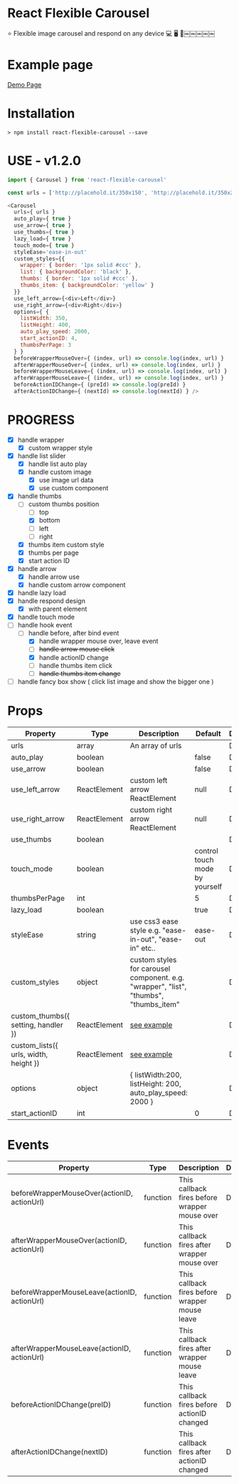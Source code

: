 # React Flexible Carousel
⭐️  Flexible image carousel and respond on any device 💻  🖥  👀￼￼￼￼￼

# Example page
[Demo Page](https://cafemap.github.io/react-flexible-carousel/)

# Installation

```command
> npm install react-flexible-carousel --save
```

# USE - v1.2.0

```javascript
import { Carousel } from 'react-flexible-carousel'

const urls = ['http://placehold.it/350x150', 'http://placehold.it/350x200', 'http://placehold.it/350x250', 'http://placehold.it/350x300']

<Carousel
  urls={ urls }
  auto_play={ true }
  use_arrow={ true }
  use_thumbs={ true }
  lazy_load={ true }
  touch_mode={ true }
  styleEase='ease-in-out'
  custom_styles={{
    wrapper: { border: '1px solid #ccc' },
    list: { backgroundColor: 'black' },
    thumbs: { border: '1px solid #ccc' },
    thumbs_item: { backgroundColor: 'yellow' }
  }}
  use_left_arrow={<div>Left</div>}
  use_right_arrow={<div>Right</div>}
  options={ {
    listWidth: 350,
    listHeight: 400,
    auto_play_speed: 2000,
    start_actionID: 4,
    thumbsPerPage: 3
  } }
  beforeWrapperMouseOver={ (index, url) => console.log(index, url) }
  afterWrapperMouseOver={ (index, url) => console.log(index, url) }
  beforeWrapperMouseLeave={ (index, url) => console.log(index, url) }
  afterWrapperMouseLeave={ (index, url) => console.log(index, url) }
  beforeActionIDChange={ (preId) => console.log(preId) }
  afterActionIDChange={ (nextId) => console.log(nextId) } />
```

# PROGRESS

- [x] handle wrapper
  - [x] custom wrapper style
- [x] handle list slider
  - [x] handle list auto play
  - [x] handle custom image
    - [x] use image url data
    - [x] use custom component
- [x] handle thumbs
  - [ ] custom thumbs position
    - [ ] top
    - [x] bottom
    - [ ] left
    - [ ] right
  - [x] thumbs item custom style
  - [x] thumbs per page
  - [x] start action ID
- [x] handle arrow
  - [x] handle arrow use
  - [x] handle custom arrow component
- [x] handle lazy load
- [x] handle respond design
  - [x] with parent element
- [x] handle touch mode
- [ ] handle hook event
  - [ ] handle before, after bind event
    - [x] handle wrapper mouse over, leave event
    - [ ] ~~handle arrow mouse click~~
    - [x] handle actionID change
    - [ ] handle thumbs item click
    - [ ] ~~handle thumbs item change~~
- [ ] handle fancy box show ( click list image and show the bigger one )

# Props

|    Property    | Type |          Description          | Default | Done |
| -------------  | ---- |          -----------          | ------- | ---- |
|urls|array|An array of urls||Done|
|auto_play|boolean||false|Done|
|use_arrow|boolean||false|Done|
|use_left_arrow|ReactElement|custom left arrow ReactElement|null|Done|
|use_right_arrow|ReactElement|custom right arrow ReactElement|null|Done|
|use_thumbs|boolean|||Done|
|touch_mode|boolean||control touch mode by yourself|Done|
|thumbsPerPage|int||5|Done|
|lazy_load|boolean||true|Done|
|styleEase|string|use css3 ease style e.g. "ease-in-out", "ease-in" etc..|ease-out|Done|
|custom_styles|object|custom styles for carousel component. e.g. "wrapper", "list", "thumbs", "thumbs_item"||Done|
|custom_thumbs({ setting, handler })|ReactElement|[see example](https://github.com/CafeMap/react-flexible-carousel/tree/master/examples/components)||Done|
|custom_lists({ urls, width, height })|ReactElement|[see example](https://github.com/CafeMap/react-flexible-carousel/tree/master/examples/components)||Done|
|options|object|{ listWidth:200, listHeight: 200, auto_play_speed: 2000 }||Done|
|start_actionID|int||0|Done|

# Events
|    Property    | Type |          Description          | Done |
| -------------  | ---- |          -----------          | ------- |
|beforeWrapperMouseOver(actionID, actionUrl)|function|This callback fires before wrapper mouse over|Done|
|afterWrapperMouseOver(actionID, actionUrl)|function|This callback fires after wrapper mouse over|Done|
|beforeWrapperMouseLeave(actionID, actionUrl)|function|This callback fires before wrapper mouse leave|Done|
|afterWrapperMouseLeave(actionID, actionUrl)|function|This callback fires after wrapper mouse leave|Done|
|beforeActionIDChange(preID)|function|This callback fires before actionID changed|Done|
|afterActionIDChange(nextID)|function|This callback fires after actionID changed|Done|
